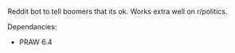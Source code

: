 Reddit bot to tell boomers that its ok. 
Works extra well on r/politics.

Dependancies:
- PRAW 6.4 
